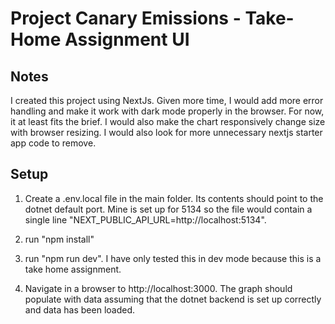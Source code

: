 # Project Canary Emissions - Take-Home Assignment UI

## Notes

I created this project using NextJs. Given more time, I would add more error handling and make it work with dark mode properly in the browser. For now, it at least fits the brief. I would also make the chart responsively change size with browser resizing. I would also look for more unnecessary nextjs starter app code to remove.

## Setup

1. Create a .env.local file in the main folder. Its contents should point to the dotnet default port. Mine is set up for 5134 so the file would contain a single line "NEXT_PUBLIC_API_URL=http://localhost:5134".

2. run "npm install"

3. run "npm run dev". I have only tested this in dev mode because this is a take home assignment.

4. Navigate in a browser to http://localhost:3000. The graph should populate with data assuming that the dotnet backend is set up correctly and data has been loaded.